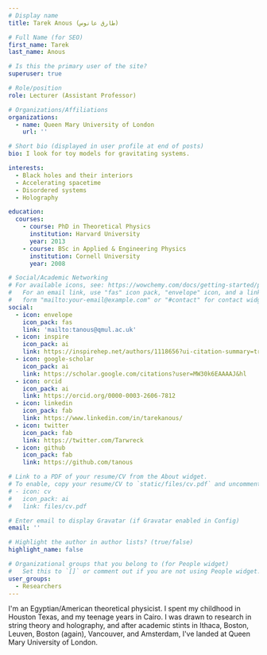 ```yaml
---
# Display name
title: Tarek Anous (طارق عانوس)

# Full Name (for SEO)
first_name: Tarek
last_name: Anous

# Is this the primary user of the site?
superuser: true

# Role/position
role: Lecturer (Assistant Professor)

# Organizations/Affiliations
organizations:
  - name: Queen Mary University of London
    url: ''

# Short bio (displayed in user profile at end of posts)
bio: I look for toy models for gravitating systems.

interests:
  - Black holes and their interiors
  - Accelerating spacetime
  - Disordered systems
  - Holography

education:
  courses:
    - course: PhD in Theoretical Physics
      institution: Harvard University
      year: 2013
    - course: BSc in Applied & Engineering Physics
      institution: Cornell University
      year: 2008

# Social/Academic Networking
# For available icons, see: https://wowchemy.com/docs/getting-started/page-builder/#icons
#   For an email link, use "fas" icon pack, "envelope" icon, and a link in the
#   form "mailto:your-email@example.com" or "#contact" for contact widget.
social:
  - icon: envelope
    icon_pack: fas
    link: 'mailto:tanous@qmul.ac.uk'
  - icon: inspire
    icon_pack: ai
    link: https://inspirehep.net/authors/1118656?ui-citation-summary=true
  - icon: google-scholar
    icon_pack: ai
    link: https://scholar.google.com/citations?user=MW30k6EAAAAJ&hl
  - icon: orcid
    icon_pack: ai
    link: https://orcid.org/0000-0003-2606-7812
  - icon: linkedin
    icon_pack: fab
    link: https://www.linkedin.com/in/tarekanous/
  - icon: twitter
    icon_pack: fab
    link: https://twitter.com/Tarwreck  
  - icon: github
    icon_pack: fab
    link: https://github.com/tanous

# Link to a PDF of your resume/CV from the About widget.
# To enable, copy your resume/CV to `static/files/cv.pdf` and uncomment the lines below.
# - icon: cv
#   icon_pack: ai
#   link: files/cv.pdf

# Enter email to display Gravatar (if Gravatar enabled in Config)
email: ''

# Highlight the author in author lists? (true/false)
highlight_name: false

# Organizational groups that you belong to (for People widget)
#   Set this to `[]` or comment out if you are not using People widget.
user_groups:
  - Researchers 
---
```


I'm an Egyptian/American theoretical physicist. I spent my childhood in Houston Texas, and my teenage years in Cairo. I was drawn to research in string theory and holography, and after academic stints in Ithaca, Boston, Leuven, Boston (again), Vancouver, and Amsterdam, I've landed at Queen Mary University of London. 
